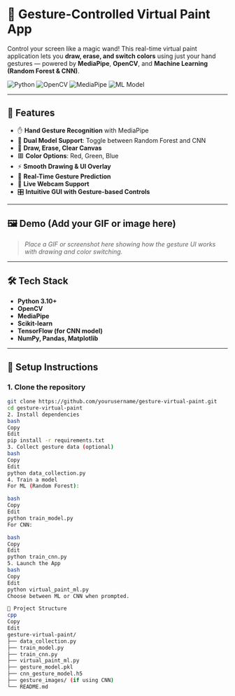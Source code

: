 # 🎨 Gesture-Controlled Virtual Paint App

Control your screen like a magic wand! This real-time virtual paint application lets you **draw, erase, and switch colors** using just your hand gestures — powered by **MediaPipe**, **OpenCV**, and **Machine Learning (Random Forest & CNN)**.

![Python](https://img.shields.io/badge/Python-3.10+-blue?logo=python)
![OpenCV](https://img.shields.io/badge/OpenCV-RealTime-green?logo=opencv)
![MediaPipe](https://img.shields.io/badge/MediaPipe-Hands-red?logo=google)
![ML Model](https://img.shields.io/badge/Model-RandomForest/CNN-yellow)

---

## 🧠 Features

- ✋ **Hand Gesture Recognition** with MediaPipe
- 🧠 **Dual Model Support**: Toggle between Random Forest and CNN
- 🎨 **Draw, Erase, Clear Canvas**
- 🟥 **Color Options**: Red, Green, Blue
- ⚡ **Smooth Drawing & UI Overlay**
- 🔁 **Real-Time Gesture Prediction**
- 📸 **Live Webcam Support**
- 🎛️ **Intuitive GUI with Gesture-based Controls**

---

## 🖼️ Demo (Add your GIF or image here)

> _Place a GIF or screenshot here showing how the gesture UI works with drawing and color switching._

---

## 🛠️ Tech Stack

- **Python 3.10+**
- **OpenCV**
- **MediaPipe**
- **Scikit-learn**
- **TensorFlow (for CNN model)**
- **NumPy, Pandas, Matplotlib**

---

## 🚀 Setup Instructions

### 1. Clone the repository
```bash
git clone https://github.com/yourusername/gesture-virtual-paint.git
cd gesture-virtual-paint
2. Install dependencies
bash
Copy
Edit
pip install -r requirements.txt
3. Collect gesture data (optional)
bash
Copy
Edit
python data_collection.py
4. Train a model
For ML (Random Forest):

bash
Copy
Edit
python train_model.py
For CNN:

bash
Copy
Edit
python train_cnn.py
5. Launch the App
bash
Copy
Edit
python virtual_paint_ml.py
Choose between ML or CNN when prompted.

📁 Project Structure
cpp
Copy
Edit
gesture-virtual-paint/
├── data_collection.py
├── train_model.py
├── train_cnn.py
├── virtual_paint_ml.py
├── gesture_model.pkl
├── cnn_gesture_model.h5
├── gesture_images/ (if using CNN)
└── README.md
